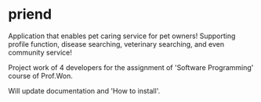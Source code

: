 # priend

Application that enables pet caring service for pet owners!
Supporting profile function, disease searching, veterinary searching, and even community service!

Project work of 4 developers for the assignment of 'Software Programming' course of Prof.Won.

Will update documentation and 'How to install'. 
